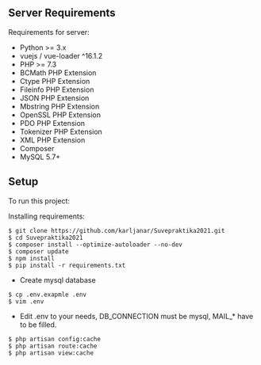 
## Server Requirements
Requirements for server:
* Python >= 3.x
* vuejs / vue-loader ^16.1.2
* PHP >= 7.3
* BCMath PHP Extension
* Ctype PHP Extension
* Fileinfo PHP Extension
* JSON PHP Extension
* Mbstring PHP Extension
* OpenSSL PHP Extension
* PDO PHP Extension
* Tokenizer PHP Extension
* XML PHP Extension
* Composer
* MySQL 5.7+

## Setup
To run this project:


Installing requirements:
```
$ git clone https://github.com/karljanar/Suvepraktika2021.git
$ cd Suvepraktika2021
$ composer install --optimize-autoloader --no-dev
$ composer update
$ npm install
$ pip install -r requirements.txt 
```
* Create mysql database
```
$ cp .env.exapmle .env
$ vim .env
```
* Edit .env to your needs, DB_CONNECTION must be mysql, MAIL_* have to be filled.
```
$ php artisan config:cache
$ php artisan route:cache
$ php artisan view:cache
```

